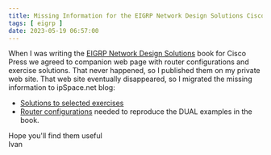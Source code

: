 ```yaml
---
title: Missing Information for the EIGRP Network Design Solutions Cisco Press Book
tags: [ eigrp ]
date: 2023-05-19 06:57:00
---
```

When I was writing the [EIGRP Network Design Solutions](http://www.ciscopress.com/catalog/product.asp?product_id=%7B079FA577-191E-4470-B306-E4BFD5768FC6%7D) book for Cisco Press we agreed to companion web page with router configurations and exercise solutions. That never happened, so I published them on my private web site. That web site eventually disappeared, so I migrated the missing information to ipSpace.net blog:

* [Solutions to selected exercises](/eigrp/exercise_index.html)
* [Router configurations](/eigrp/config_index.html) needed to reproduce the DUAL examples in the book.

Hope you'll find them useful\
Ivan
